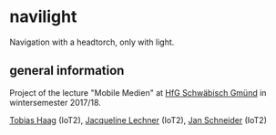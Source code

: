 # navilight
Navigation with a headtorch, only with light.

## general information 

Project of the lecture "Mobile Medien" at [HfG Schwäbisch Gmünd](http://www.hfg-gmuend.de) in wintersemester 2017/18.

[Tobias Haag](https://iot.hfg-gmuend.de/author/tobias_haag) (IoT2),
[Jacqueline Lechner](https://iot.hfg-gmuend.de/author/jacqueline_lechner) (IoT2),
[Jan Schneider](http://jan-patrick.de) (IoT2)

